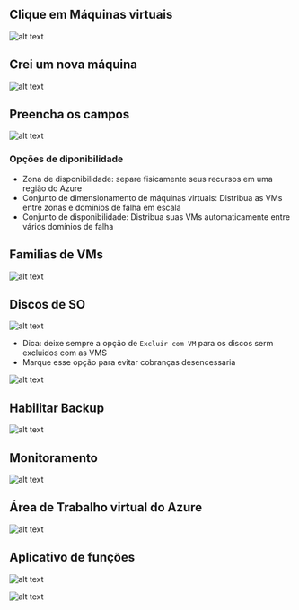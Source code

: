 
## Clique em Máquinas virtuais
![alt text](image.png)

## Crei um nova máquina 

![alt text](image-1.png)

## Preencha os campos 

![alt text](image-2.png)

### Opções de diponibilidade 

- Zona de disponibilidade: separe fisicamente seus recursos em uma região do Azure
- Conjunto de dimensionamento de máquinas virtuais: Distribua as VMs entre zonas e domínios de falha em escala 
- Conjunto de disponibilidade: Distribua suas VMs automaticamente entre vários domínios de falha


## Familias de VMs

![alt text](image-3.png)

## Discos de SO

![alt text](image-4.png)

- Dica: deixe sempre a opção de `Excluir com VM` para os discos serm excluidos com as VMS
- Marque esse opção para evitar cobranças desencessaria
  
![alt text](image-5.png)

## Habilitar Backup

![alt text](image-6.png)

## Monitoramento

![alt text](image-7.png)


## Área de Trabalho virtual do Azure

![alt text](image-8.png)

## Aplicativo de funções

![alt text](image-9.png)

![alt text](image-10.png)